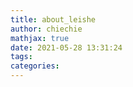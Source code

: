 ```yaml
---
title: about_leishe
author: chiechie
mathjax: true
date: 2021-05-28 13:31:24
tags:
categories:
---
```

